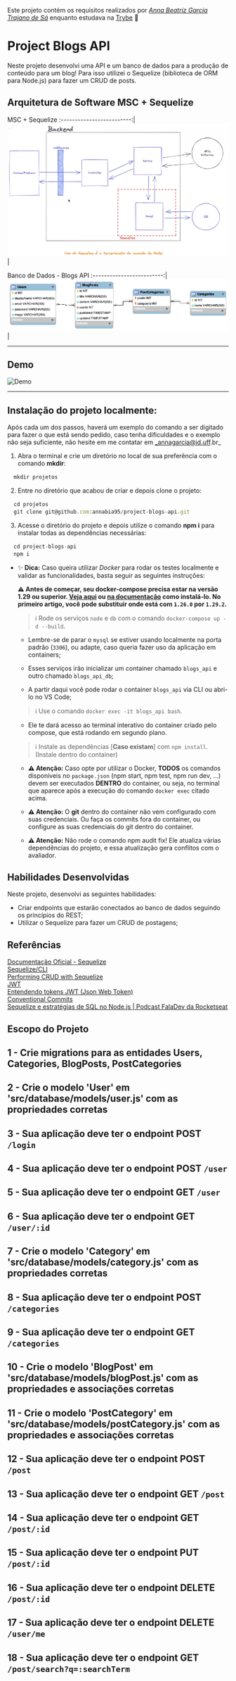Este projeto contém os requisitos realizados por _[Anna Beatriz Garcia Trajano de Sá](www.linkedin.com/in/anna-beatriz-trajano-de-sá)_ enquanto estudava na [Trybe](https://www.betrybe.com/) :rocket:

# Project Blogs API

Neste projeto desenvolvi uma API e um banco de dados para a produção de conteúdo para um blog! Para isso utilizei o Sequelize (biblioteca de ORM para Node.js)
para fazer um CRUD de posts.


## Arquitetura de Software MSC + Sequelize

MSC + Sequelize
:-------------------------:|
![Screeshot](./images/desenho.png)  |

Banco de Dados  - Blogs API
:-------------------------:|
![Screeshot](./images/db.png)  |

---

## Demo

![Demo](images/video.gif)

---

## Instalação do projeto localmente:
 
Após cada um dos passos, haverá um exemplo do comando a ser digitado para fazer o que está sendo pedido, caso tenha dificuldades e o exemplo não seja suficiente, não hesite em me contatar em _annagarcia@id.uff.br_ 

1. Abra o terminal e crie um diretório no local de sua preferência com o comando **mkdir**:
```javascript
  mkdir projetos
```

2. Entre no diretório que acabou de criar e depois clone o projeto:
```javascript
  cd projetos
  git clone git@github.com:annabia95/project-blogs-api.git
```

3. Acesse o diretório do projeto e depois utilize o comando **npm i** para instalar todas as dependências necessárias:
```javascript
  cd project-blogs-api
  npm i
```

- ✨ **Dica:** Caso queira utilizar _Docker_ para rodar os testes localmente e validar as funcionalidades, basta seguir as seguintes instruções:

  **:warning: Antes de começar, seu docker-compose precisa estar na versão 1.29 ou superior. [Veja aqui](https://www.digitalocean.com/community/tutorials/how-to-install-and-use-docker-compose-on-ubuntu-20-04-pt) ou [na documentação](https://docs.docker.com/compose/install/) como instalá-lo. No primeiro artigo, você pode substituir onde está com `1.26.0` por `1.29.2`.**


  > :information_source: Rode os serviços `node` e `db` com o comando `docker-compose up -d --build`.

  - Lembre-se de parar o `mysql` se estiver usando localmente na porta padrão (`3306`), ou adapte, caso queria fazer uso da aplicação em containers;

  - Esses serviços irão inicializar um container chamado `blogs_api` e outro chamado `blogs_api_db`;

  - A partir daqui você pode rodar o container `blogs_api` via CLI ou abri-lo no VS Code;

  > :information_source: Use o comando `docker exec -it blogs_api bash`.

  - Ele te dará acesso ao terminal interativo do container criado pelo compose, que está rodando em segundo plano.

  > :information_source: Instale as dependências [**Caso existam**] com `npm install`. (Instale dentro do container)
  
  - **:warning: Atenção:** Caso opte por utilizar o Docker, **TODOS** os comandos disponíveis no `package.json` (npm start, npm test, npm run dev, ...) devem ser executados **DENTRO** do container, ou seja, no terminal que aparece após a execução do comando `docker exec` citado acima. 

  - **:warning: Atenção:** O **git** dentro do container não vem configurado com suas credenciais. Ou faça os commits fora do container, ou configure as suas credenciais do git dentro do container.

  - **:warning: Atenção:** Não rode o comando npm audit fix! Ele atualiza várias dependências do projeto, e essa atualização gera conflitos com o avaliador.


## Habilidades Desenvolvidas

Neste projeto, desenvolvi as seguintes habilidades:

 - Criar endpoints que estarão conectados ao banco de dados seguindo os princípios do REST;
 - Utilizar o Sequelize para fazer um CRUD de postagens;
 
 ## Referências
 
 [Documentação Oficial - Sequelize](https://sequelize.org/docs/v6/)<br>
 [Sequelize/CLI](https://github.com/sequelize/cli)<br>
 [Performing CRUD with Sequelize](https://dev.to/nedsoft/performing-crud-with-sequelize-29cf)<br>
 [JWT](https://jwt.io/)<br>
 [Entendendo tokens JWT (Json Web Token)](https://medium.com/tableless/entendendo-tokens-jwt-json-web-token-413c6d1397f6)<br>
 [Conventional Commits](https://gist.github.com/qoomon/5dfcdf8eec66a051ecd85625518cfd13)<br>
 [Sequelize e estratégias de SQL no Node.js | Podcast FalaDev da Rocketseat](https://youtu.be/YPZehcsu9D0 )<br>

 
 ## Escopo do Projeto

## 1 - Crie migrations para as entidades Users, Categories, BlogPosts, PostCategories

## 2 - Crie o modelo 'User' em 'src/database/models/user.js' com as propriedades corretas

## 3 - Sua aplicação deve ter o endpoint POST `/login`

## 4 - Sua aplicação deve ter o endpoint POST `/user`

## 5 - Sua aplicação deve ter o endpoint GET `/user`

## 6 - Sua aplicação deve ter o endpoint GET `/user/:id`

## 7 - Crie o modelo 'Category' em 'src/database/models/category.js' com as propriedades corretas

## 8 - Sua aplicação deve ter o endpoint POST `/categories`

## 9 - Sua aplicação deve ter o endpoint GET `/categories`

## 10 - Crie o modelo 'BlogPost' em 'src/database/models/blogPost.js' com as propriedades e associações corretas

## 11 - Crie o modelo 'PostCategory' em 'src/database/models/postCategory.js' com as propriedades e associações corretas

## 12 - Sua aplicação deve ter o endpoint POST `/post`

## 13 - Sua aplicação deve ter o endpoint GET `/post`

## 14 - Sua aplicação deve ter o endpoint GET `/post/:id`

## 15 - Sua aplicação deve ter o endpoint PUT `/post/:id`

## 16 - Sua aplicação deve ter o endpoint DELETE `/post/:id`

## 17 - Sua aplicação deve ter o endpoint DELETE `/user/me`

## 18 - Sua aplicação deve ter o endpoint GET `/post/search?q=:searchTerm`
